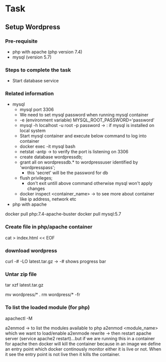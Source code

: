 # Task

## Setup Wordpress
### Pre-requisite
- php with apache (php version 7.4)
- mysql (version 5.7)



### Steps to complete the task
- Start database service




### Related information
- mysql
    - mysql port 3306
    - We need to set mysql password when running mysql container
    - -e (environment variable) MYSQL_ROOT_PASSWORD='password'
    - mysql -h localhost -u root -p password -> : if mysql is installed on local system
    - Start mysql container and execute below command to log into container
    - docker exec -it mysql bash
    - netstat -antp -> to verify the port is listening on 3306
    - create database wordpressdb;
    - grant all on wordpressdb.* to wordpressuser identified by 'wordpresspass';
        - this 'secret' will be the password for db
    - flush privileges;
        - don't exit untill above command otherwise mysql won't apply changes
    - docker inspect <container_name> -> to see more about container like ip address, network etc
- php with apache


docker pull php:7.4-apache-buster
docker pull mysql:5.7


### Create file in php/apache container
cat > index.html << EOF

### download wordpress
curl -# -LO latest.tar.gz -> -# shows progress bar

### Untar zip file
tar xzf latest.tar.gz

mv wordpress/* .
rm  wordpress/* -fr


### To list the loaded module (for php)
apachectl -M

a2enmod -> to list the modules available to php
a2enmod <module_name> which we want to load/enable
a2enmode rewrite -> then restart apache server (service apache2 restart)...but if we are running this in a container for apache then docker will kill the container because in an image we define an entry point which docker continously monitor either it is live or not. When it see the entry point is not live then it kills the container.